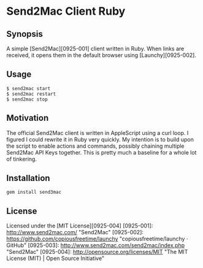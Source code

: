 # Send2Mac Client Ruby

## Synopsis

A simple [Send2Mac][0925-001] client written in Ruby. When links are received, it opens them in the default browser using [Launchy][0925-002]. 

## Usage

    $ send2mac start
    $ send2mac restart
    $ send2mac stop

## Motivation

The official Send2Mac client is written in AppleScript using a curl loop. I figured I could rewrite it in Ruby very quickly. My intention is to build upon the script to enable actions and commands, possibly chaining multiple Send2Mac API Keys together. This is pretty much a baseline for a whole lot of tinkering.

## Installation

`gem install send3mac`

## License

Licensed under the [MIT License][0925-004]
[0925-001]: http://www.send2mac.com/ "Send2Mac"
[0925-002]: https://github.com/copiousfreetime/launchy "copiousfreetime/launchy · GitHub"
[0925-003]: http://www.send2mac.com/send2mac/index.php "Send2Mac"
[0925-004]: http://opensource.org/licenses/MIT "The MIT License (MIT) | Open Source Initiative"
